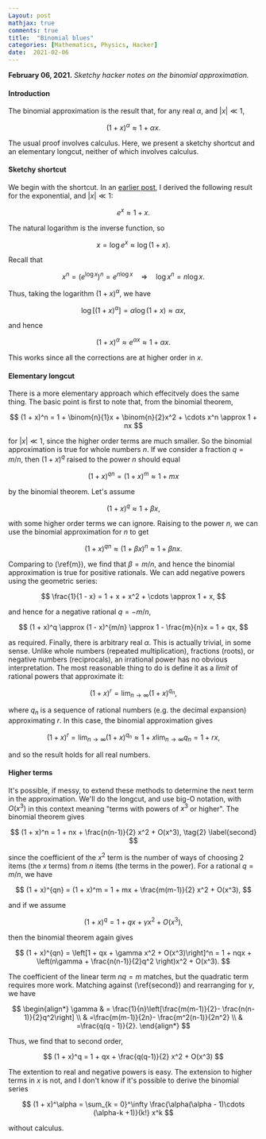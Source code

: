 ```yaml
---
Layout: post
mathjax: true
comments: true
title:  "Binomial blues"
categories: [Mathematics, Physics, Hacker]
date:  2021-02-06
---
```


**February 06, 2021.** *Sketchy hacker notes on the binomial approximation.*

#### Introduction

The binomial approximation is the result that, for any real $\alpha$,
and $|x| \ll 1$,

$$
(1 + x)^\alpha \approx 1 + \alpha x.
$$

The usual proof involves calculus.
Here, we present a sketchy shortcut and an elementary longcut, neither
of which involves calculus.

#### Sketchy shortcut

We begin with the shortcut.
In an
[earlier post](https://hapax.github.io/maths/physics/hacks/exponential/),
I derived the following result for the exponential, and $|x| \ll 1$:

$$
e^x \approx 1 + x.
$$

The natural logarithm is the inverse function, so

$$
x = \log e^x \approx \log(1 + x).
$$

Recall that

$$
x^n = (e^{\log x})^n = e^{n\log x} \quad \Longrightarrow \quad \log x^n = n \log x.
$$

Thus, taking the logarithm $(1 + x)^\alpha$, we have

$$
\log [(1+x)^\alpha] = \alpha \log (1+ x) \approx \alpha x,
$$

and hence

$$
(1+x)^\alpha \approx e^{\alpha x} \approx 1 + \alpha x.
$$

This works since all the corrections are at higher order in $x$.

#### Elementary longcut

There is a more elementary approach which effecitvely does the same
thing.
The basic point is first to note that, from the binomial theorem,

$$
(1 + x)^n = 1 + \binom{n}{1}x + \binom{n}{2}x^2 + \cdots x^n \approx
1 + nx
$$

for $|x| \ll 1$, since the higher order terms are much smaller.
So the binomial approximation is true for whole numbers $n$.
If we consider a fraction $q = m/n$, then $(1 + x)^q$ raised to the
power $n$ should equal

$$
(1 + x)^{qn} = (1 + x)^{m} \approx 1 + mx \tag{1}\label{m}
$$

by the binomial theorem.
Let's assume

$$
(1 + x)^{q} \approx 1 + \beta x,
$$

with some higher order terms we can ignore.
Raising to the power $n$, we can use the binomial approximation for
$n$ to get

$$
(1 + x)^{qn} \approx (1 + \beta x)^n \approx 1 + \beta n x.
$$

Comparing to (\ref{m}), we find that $\beta = m/n$, and hence the
binomial approximation is true for positive rationals.
We can add negative powers using the geometric series:

$$
\frac{1}{1 - x} = 1 + x + x^2 + \cdots \approx 1 + x,
$$

and hence for a negative rational $q = -m/n$,

$$
(1 + x)^q \approx (1 - x)^{m/n} \approx 1 - \frac{m}{n}x = 1 + qx,
$$

as required. Finally, there is arbitrary real $\alpha$. This is
actually trivial, in some sense.
Unlike whole numbers (repeated multiplication), fractions (roots), or
negative numbers (reciprocals), an irrational power has no obvious
interpretation. The most reasonable thing to do is define it as a
*limit* of rational powers that approximate it:

$$
(1 + x)^r = \lim_{n \to \infty} (1 + x)^{q_n},
$$

where $q_n$ is a sequence of rational numbers (e.g. the decimal
expansion) approximating $r$.
In this case, the binomial approximation gives

$$
(1 + x)^r = \lim_{n \to \infty} (1 + x)^{q_n} \approx 1 + x \lim_{n
\to \infty} q_n = 1 + rx,
$$

and so the result holds for all real numbers.

#### Higher terms

It's possible, if messy, to extend these methods to determine the next
term in the approximation.
We'll do the longcut, and use big-O notation, with $O(x^3)$ in this
context meaning "terms with powers of $x^3$ or higher".
The binomial theorem gives

$$
(1 + x)^n = 1 + nx + \frac{n(n-1)}{2} x^2 + O(x^3), \tag{2} \label{second}
$$

since the coefficient of the $x^2$ term is the number of ways of
choosing $2$ items (the $x$ terms) from $n$ items (the terms in the power).
For a rational $q = m/n$, we have

$$
(1 + x)^{qn} = (1 + x)^m = 1 + mx + \frac{m(m-1)}{2} x^2 + O(x^3),
$$

and if we assume

$$
(1 + x)^{q} = 1 + qx + \gamma x^2 + O(x^3),
$$

then the binomial theorem again gives

$$
(1 + x)^{qn} = \left[1 + qx + \gamma x^2 + O(x^3)\right]^n = 1 + nqx +
\left(n\gamma + \frac{n(n-1)}{2}q^2 \right)x^2 + O(x^3).
$$

The coefficient of the linear term $nq = m$ matches, but the quadratic
term requires more work. Matching against (\ref{second}) and
rearranging for $\gamma$, we have

$$
\begin{align*}
\gamma  & = \frac{1}{n}\left[\frac{m(m-1)}{2}- \frac{n(n-1)}{2}q^2\right] \\
& =\frac{m(m-1)}{2n}- \frac{m^2(n-1)}{2n^2} \\
& =\frac{q(q - 1)}{2}.
\end{align*}
$$

Thus, we find that to second order,

$$
(1 + x)^q = 1 + qx + \frac{q(q-1)}{2} x^2 + O(x^3)
$$

The extention to real and negative powers is easy. The extension to
higher terms in $x$ is not, and I don't know if it's possible to
derive the binomial series

$$
(1 + x)^\alpha = \sum_{k = 0}^\infty \frac{\alpha(\alpha - 1)\cdots
(\alpha-k +1)}{k!} x^k
$$

without calculus.
